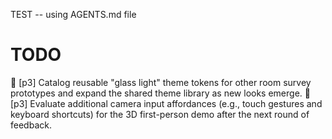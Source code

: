 TEST -- using AGENTS.md file
# TODO
🔲 [p3] Catalog reusable "glass light" theme tokens for other room survey prototypes and expand the shared theme library as new looks emerge.
🔲 [p3] Evaluate additional camera input affordances (e.g., touch gestures and keyboard shortcuts) for the 3D first-person demo after the next round of feedback.
